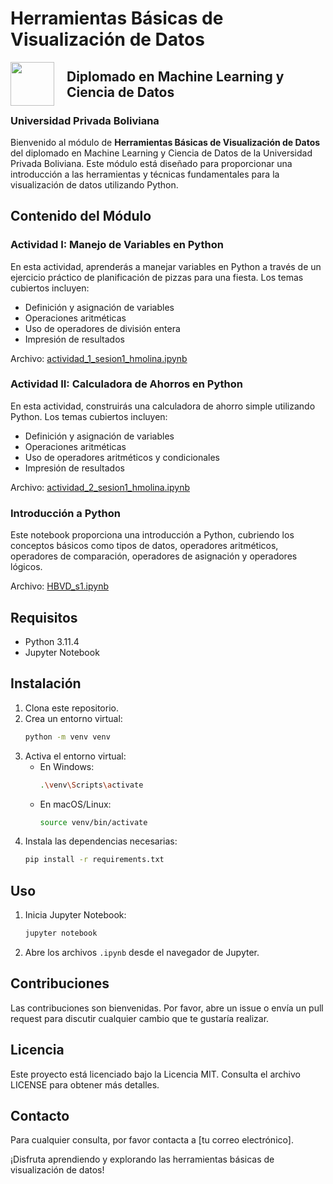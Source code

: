 # Herramientas Básicas de Visualización de Datos

<img style="float: left; padding-right: 20px; height: 70px" src="https://i.imgur.com/cMzxwTN.jpg">

## Diplomado en Machine Learning y Ciencia de Datos
### Universidad Privada Boliviana

Bienvenido al módulo de **Herramientas Básicas de Visualización de Datos** del diplomado en Machine Learning y Ciencia de Datos de la Universidad Privada Boliviana. Este módulo está diseñado para proporcionar una introducción a las herramientas y técnicas fundamentales para la visualización de datos utilizando Python.

## Contenido del Módulo

### Actividad I: Manejo de Variables en Python
En esta actividad, aprenderás a manejar variables en Python a través de un ejercicio práctico de planificación de pizzas para una fiesta. Los temas cubiertos incluyen:
- Definición y asignación de variables
- Operaciones aritméticas
- Uso de operadores de división entera
- Impresión de resultados

Archivo: [actividad_1_sesion1_hmolina.ipynb](actividad_1_sesion1_hmolina.ipynb)

### Actividad II: Calculadora de Ahorros en Python
En esta actividad, construirás una calculadora de ahorro simple utilizando Python. Los temas cubiertos incluyen:
- Definición y asignación de variables
- Operaciones aritméticas
- Uso de operadores aritméticos y condicionales
- Impresión de resultados

Archivo: [actividad_2_sesion1_hmolina.ipynb](actividad_2_sesion1_hmolina.ipynb)

### Introducción a Python
Este notebook proporciona una introducción a Python, cubriendo los conceptos básicos como tipos de datos, operadores aritméticos, operadores de comparación, operadores de asignación y operadores lógicos.

Archivo: [HBVD_s1.ipynb](HBVD_s1.ipynb)

## Requisitos
- Python 3.11.4
- Jupyter Notebook

## Instalación
1. Clona este repositorio.
2. Crea un entorno virtual:
    ```sh
    python -m venv venv
    ```
3. Activa el entorno virtual:
    - En Windows:
        ```sh
        .\venv\Scripts\activate
        ```
    - En macOS/Linux:
        ```sh
        source venv/bin/activate
        ```
4. Instala las dependencias necesarias:
    ```sh
    pip install -r requirements.txt
    ```

## Uso
1. Inicia Jupyter Notebook:
    ```sh
    jupyter notebook
    ```
2. Abre los archivos `.ipynb` desde el navegador de Jupyter.

## Contribuciones
Las contribuciones son bienvenidas. Por favor, abre un issue o envía un pull request para discutir cualquier cambio que te gustaría realizar.

## Licencia
Este proyecto está licenciado bajo la Licencia MIT. Consulta el archivo LICENSE para obtener más detalles.

## Contacto
Para cualquier consulta, por favor contacta a [tu correo electrónico].

¡Disfruta aprendiendo y explorando las herramientas básicas de visualización de datos!